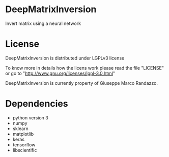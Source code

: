 # DeepMatrixInversion

Invert matrix using a neural network


License
============

DeepMatrixInversion is distributed under LGPLv3 license

To know more in details how the licens work please read the file "LICENSE" or
go to "http://www.gnu.org/licenses/lgpl-3.0.html"

DeepMatrixInversion is currently property of Giuseppe Marco Randazzo.


Dependencies
============

- python version  3
- numpy
- sklearn
- matplotlib
- keras
- tensorflow
- libscientific
